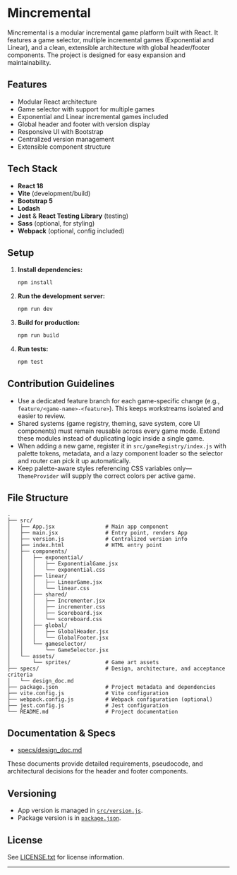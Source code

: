 # Mincremental

Mincremental is a modular incremental game platform built with React. It features a game selector, multiple incremental games (Exponential and Linear), and a clean, extensible architecture with global header/footer components. The project is designed for easy expansion and maintainability.

## Features

- Modular React architecture
- Game selector with support for multiple games
- Exponential and Linear incremental games included
- Global header and footer with version display
- Responsive UI with Bootstrap
- Centralized version management
- Extensible component structure

## Tech Stack

- **React 18**
- **Vite** (development/build)
- **Bootstrap 5**
- **Lodash**
- **Jest** & **React Testing Library** (testing)
- **Sass** (optional, for styling)
- **Webpack** (optional, config included)

## Setup

1. **Install dependencies:**
   ```sh
   npm install
   ```

2. **Run the development server:**
   ```sh
   npm run dev
   ```

3. **Build for production:**
   ```sh
   npm run build
   ```

4. **Run tests:**
   ```sh
   npm test
   ```

## Contribution Guidelines

- Use a dedicated feature branch for each game-specific change (e.g., `feature/<game-name>-<feature>`). This keeps workstreams isolated and easier to review.
- Shared systems (game registry, theming, save system, core UI components) must remain reusable across every game mode. Extend these modules instead of duplicating logic inside a single game.
- When adding a new game, register it in `src/gameRegistry/index.js` with palette tokens, metadata, and a lazy component loader so the selector and router can pick it up automatically.
- Keep palette-aware styles referencing CSS variables only—`ThemeProvider` will supply the correct colors per active game.

## File Structure

```
.
├── src/
│   ├── App.jsx                # Main app component
│   ├── main.jsx               # Entry point, renders App
│   ├── version.js             # Centralized version info
│   ├── index.html             # HTML entry point
│   ├── components/
│   │   ├── exponential/
│   │   │   ├── ExponentialGame.jsx
│   │   │   └── exponential.css
│   │   ├── linear/
│   │   │   ├── LinearGame.jsx
│   │   │   └── linear.css
│   │   ├── shared/
│   │   │   ├── Incrementer.jsx
│   │   │   ├── incrementer.css
│   │   │   ├── Scoreboard.jsx
│   │   │   └── scoreboard.css
│   │   ├── global/
│   │   │   ├── GlobalHeader.jsx
│   │   │   └── GlobalFooter.jsx
│   │   └── gameselector/
│   │       └── GameSelector.jsx
│   └── assets/
│       └── sprites/           # Game art assets
├── specs/                     # Design, architecture, and acceptance criteria
│   └── design_doc.md
├── package.json               # Project metadata and dependencies
├── vite.config.js             # Vite configuration
├── webpack.config.js          # Webpack configuration (optional)
├── jest.config.js             # Jest configuration
└── README.md                  # Project documentation
```

## Documentation & Specs

- [specs/design_doc.md](specs/design_doc.md)

These documents provide detailed requirements, pseudocode, and architectural decisions for the header and footer components.

## Versioning

- App version is managed in [`src/version.js`](src/version.js:1).
- Package version is in [`package.json`](package.json:1).

## License

See [LICENSE.txt](LICENSE.txt) for license information.

---